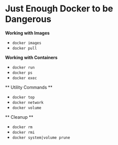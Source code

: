 # Just Enough Docker to be Dangerous

**Working with Images**

* `docker images`
* `docker pull`

**Working with Containers**

* `docker run`
* `docker ps`
* `docker exec`

** Utility Commands **

* `docker top`
* `docker network`
* `docker volume`

** Cleanup **

* `docker rm`
* `docker rmi`
* `docker system|volume prune`
